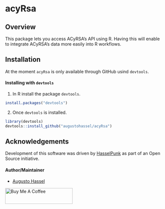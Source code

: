 
<!-- README.md is generated from README.Rmd. Please edit that file -->

# acyRsa

## Overview

This package lets you access ACyRSA’s API using R. Having this will
enable to integrate ACyRSA’s data more easily into R workflows.

## Installation

At the moment `acyRsa` is only available through GitHub usind
`devtools`.

#### Installing with `devtools`

1.  In R install the package `devtools`.

<!-- end list -->

``` r
install.packages("devtools")
```

2.  Once `devtools` is installed.

<!-- end list -->

``` r
library(devtools)
devtools::install_github("augustohassel/acyRsa")
```

## Acknowledgements

Development of this software was driven by
[HasselPunk](https://www.hasselpunk.com) as part of an Open Source
initiative.

#### Author/Maintainer

  - [Augusto Hassel](https://github.com/augustohassel)

<a href="https://www.buymeacoffee.com/augustohassel" target="_blank"><img src="https://cdn.buymeacoffee.com/buttons/arial-blue.png" alt="Buy Me A Coffee" style="height: 51px !important;width: 217px !important;" ></a>
